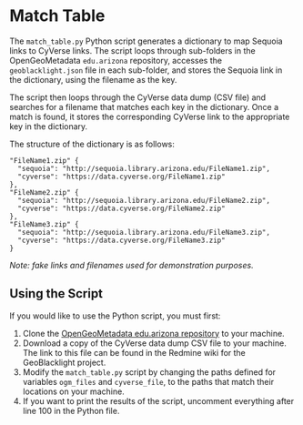 # Match Table

The `match_table.py` Python script generates a dictionary to map Sequoia links to CyVerse links. The script loops through sub-folders in the OpenGeoMetadata `edu.arizona` repository, accesses the `geoblacklight.json` file in each sub-folder, and stores the Sequoia link in the dictionary, using the filename as the key.

The script then loops through the CyVerse data dump (CSV file) and searches for a filename that matches each key in the dictionary. Once a match is found, it stores the corresponding CyVerse link to the appropriate key in the dictionary. 

The structure of the dictionary is as follows:

```
"FileName1.zip" {
  "sequoia": "http://sequoia.library.arizona.edu/FileName1.zip",
  "cyverse": "https://data.cyverse.org/FileName1.zip"
},
"FileName2.zip" {
  "sequoia": "http://sequoia.library.arizona.edu/FileName2.zip",
  "cyverse": "https://data.cyverse.org/FileName2.zip"
},
"FileName3.zip" {
  "sequoia": "http://sequoia.library.arizona.edu/FileName3.zip",
  "cyverse": "https://data.cyverse.org/FileName3.zip"
}
```
*Note: fake links and filenames used for demonstration purposes.*


## Using the Script

If you would like to use the Python script, you must first:

1. Clone the [OpenGeoMetadata edu.arizona repository](https://github.com/OpenGeoMetadata/edu.uarizona) to your machine.
2. Download a copy of the CyVerse data dump CSV file to your machine. The link to this file can be found in the Redmine wiki for the GeoBlacklight project.
3. Modify the `match_table.py` script by changing the paths defined for variables `ogm_files` and `cyverse_file`, to the paths that match their locations on your machine.
4. If you want to print the results of the script, uncomment everything after line 100 in the Python file.